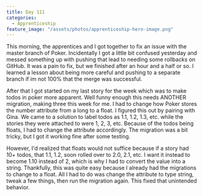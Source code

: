 ```yaml
---
title: Day 111
categories:
  - Apprenticeship
feature_image: "/assets/photos/apprenticeship-hero-image.png"
---
```


This morning, the apprentices and I got together to fix an issue with the master branch of Poker.
Incidentally I got a little bit confused yesterday and messed something up with pushing that
lead to needing some rollbacks on GitHub. It was a pain to fix, but we finished after an hour and a half
or so. I learned a lesson about being more careful and pushing to a separate branch if im not 100%
that the merge was successful.

After that I got started on my last story for the week which was to make todos in poker more apparent.
Well funny enough this needs ANOTHER migration, making three this week for me. I had to change how Poker
stores the number attribute from a long to a float. I figured this out by pairing with Gina.
We came to a solution to label todos as 1.1, 1.2, 1.3, etc. while the stories they were attached
to were 1, 2, 3, etc. Because of the todos being floats, I had to change the attribute accordingly.
The migration was a bit tricky, but I got it working fine after some testing.

However, I'd realized that
floats would not suffice because if a story had 10+ todos, that 1.1, 1.2, soon rolled over to 2.0, 2.1, etc.
I want it instead to become 1.10 instead of 2, which is why I had to convert the value into a string.
Thankfully, this was quite easy because I already had the migrations to change to a float. All I had to
do was change the attribute to type string, tweak a few things, then run the migration again. This fixed
that unintended behavior.